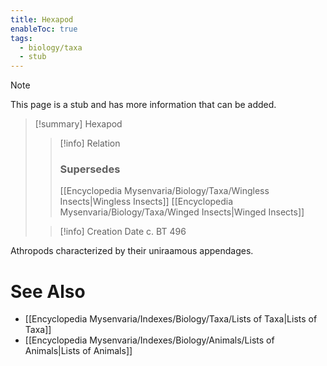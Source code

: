 ```yaml
---
title: Hexapod
enableToc: true
tags:
  - biology/taxa
  - stub
---
```


> [!note]
> This page is a stub and has more information that can be added.

> [!summary] Hexapod
> > [!info] Relation
> > ### Supersedes 
> > [[Encyclopedia Mysenvaria/Biology/Taxa/Wingless Insects|Wingless Insects]]
> > [[Encyclopedia Mysenvaria/Biology/Taxa/Winged Insects|Winged Insects]]
>
> > [!info] Creation Date
> > c. BT 496

Athropods characterized by their uniraamous appendages.

# See Also
- [[Encyclopedia Mysenvaria/Indexes/Biology/Taxa/Lists of Taxa|Lists of Taxa]]
- [[Encyclopedia Mysenvaria/Indexes/Biology/Animals/Lists of Animals|Lists of Animals]]
